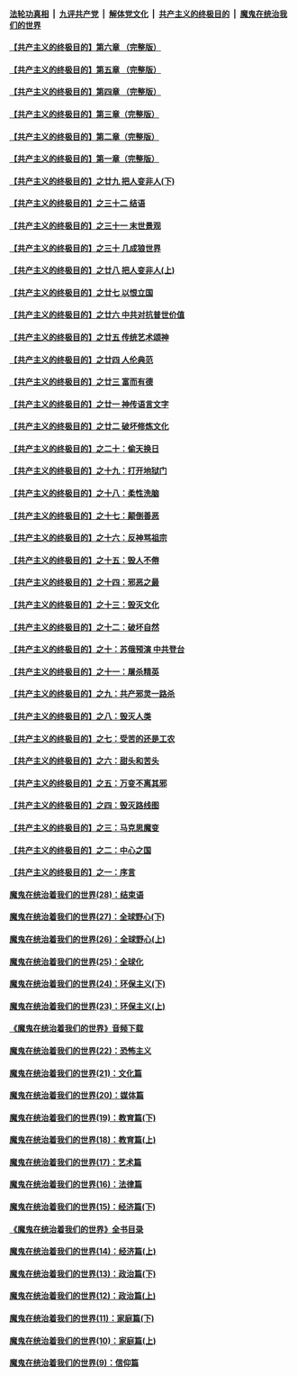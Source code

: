 

####  [法轮功真相](../../../../basic/blob/master/README.md?t=06270902) &nbsp;|&nbsp; [九评共产党](../../../../9ping.md/blob/master/README.md?t=06270902) &nbsp;|&nbsp; [解体党文化](../../../../jtdwh.md/blob/master/README.md?t=06270902)  &nbsp;|&nbsp; [共产主义的终极目的](../../../../gczydzjmd.md/blob/master/README.md?t=06270902) &nbsp;|&nbsp; [魔鬼在统治我们的世界](../../../../mgztzwmdsj.md/blob/master/README.md?t=06270902) 

#### [【共产主义的终极目的】第六章 （完整版）](../pages/nsc422/n11428913.md?t=06270902) 

#### [【共产主义的终极目的】第五章 （完整版）](../pages/nsc422/n11428912.md?t=06270902) 

#### [【共产主义的终极目的】第四章 （完整版）](../pages/nsc422/n11428907.md?t=06270902) 

#### [【共产主义的终极目的】第三章（完整版）](../pages/nsc422/n11428848.md?t=06270902) 

#### [【共产主义的终极目的】第二章（完整版）](../pages/nsc422/n11428831.md?t=06270902) 

#### [【共产主义的终极目的】第一章（完整版）](../pages/nsc422/n11417651.md?t=06270902) 

#### [【共产主义的终极目的】之廿九 把人变非人(下)](../pages/nsc422/n11344140.md?t=06270902) 

#### [【共产主义的终极目的】之三十二 结语](../pages/nsc422/n11360535.md?t=06270902) 

#### [【共产主义的终极目的】之三十一 末世景观](../pages/nsc422/n11351129.md?t=06270902) 

#### [【共产主义的终极目的】之三十 几成狼世界](../pages/nsc422/n11348280.md?t=06270902) 

#### [【共产主义的终极目的】之廿八 把人变非人(上)](../pages/nsc422/n11340492.md?t=06270902) 

#### [【共产主义的终极目的】之廿七 以恨立国](../pages/nsc422/n11336944.md?t=06270902) 

#### [【共产主义的终极目的】之廿六 中共对抗普世价值](../pages/nsc422/n11324785.md?t=06270902) 

#### [【共产主义的终极目的】之廿五 传统艺术颂神](../pages/nsc422/n11296396.md?t=06270902) 

#### [【共产主义的终极目的】之廿四 人伦典范](../pages/nsc422/n11296397.md?t=06270902) 

#### [【共产主义的终极目的】之廿三 富而有德](../pages/nsc422/n11283598.md?t=06270902) 

#### [【共产主义的终极目的】之廿一 神传语言文字](../pages/nsc422/n11263265.md?t=06270902) 

#### [【共产主义的终极目的】之廿二 破坏修炼文化](../pages/nsc422/n11245728.md?t=06270902) 

#### [【共产主义的终极目的】之二十：偷天换日](../pages/nsc422/n11238846.md?t=06270902) 

#### [【共产主义的终极目的】之十九：打开地狱门](../pages/nsc422/n11206376.md?t=06270902) 

#### [【共产主义的终极目的】之十八：柔性洗脑](../pages/nsc422/n11199994.md?t=06270902) 

#### [【共产主义的终极目的】之十七：颠倒善恶](../pages/nsc422/n11179782.md?t=06270902) 

#### [【共产主义的终极目的】之十六：反神骂祖宗](../pages/nsc422/n11166798.md?t=06270902) 

#### [【共产主义的终极目的】之十五：毁人不倦](../pages/nsc422/n11166792.md?t=06270902) 

#### [【共产主义的终极目的】之十四：邪恶之最](../pages/nsc422/n11150249.md?t=06270902) 

#### [【共产主义的终极目的】之十三：毁灭文化](../pages/nsc422/n11135227.md?t=06270902) 

#### [【共产主义的终极目的】之十二：破坏自然](../pages/nsc422/n11135214.md?t=06270902) 

#### [【共产主义的终极目的】之十：苏俄预演 中共登台](../pages/nsc422/n11118424.md?t=06270902) 

#### [【共产主义的终极目的】之十一：屠杀精英](../pages/nsc422/n11118442.md?t=06270902) 

#### [【共产主义的终极目的】之九：共产邪灵一路杀](../pages/nsc422/n11114139.md?t=06270902) 

#### [【共产主义的终极目的】之八：毁灭人类](../pages/nsc422/n11108503.md?t=06270902) 

#### [【共产主义的终极目的】之七：受苦的还是工农](../pages/nsc422/n11101809.md?t=06270902) 

#### [【共产主义的终极目的】之六：甜头和苦头](../pages/nsc422/n11096971.md?t=06270902) 

#### [【共产主义的终极目的】之五：万变不离其邪](../pages/nsc422/n11091285.md?t=06270902) 

#### [【共产主义的终极目的】之四：毁灭路线图](../pages/nsc422/n11086284.md?t=06270902) 

#### [【共产主义的终极目的】之三：马克思魔变](../pages/nsc422/n11061941.md?t=06270902) 

#### [【共产主义的终极目的】之二：中心之国](../pages/nsc422/n11047728.md?t=06270902) 

#### [【共产主义的终极目的】之一：序言](../pages/nsc422/n11086077.md?t=06270902) 

#### [魔鬼在统治着我们的世界(28)：结束语](../pages/nsc422/n10936246.md?t=06270902) 

#### [魔鬼在统治着我们的世界(27)：全球野心(下)](../pages/nsc422/n10928319.md?t=06270902) 

#### [魔鬼在统治着我们的世界(26)：全球野心(上)](../pages/nsc422/n10900318.md?t=06270902) 

#### [魔鬼在统治着我们的世界(25)：全球化](../pages/nsc422/n10788205.md?t=06270902) 

#### [魔鬼在统治着我们的世界(24)：环保主义(下)](../pages/nsc422/n10695307.md?t=06270902) 

#### [魔鬼在统治着我们的世界(23)：环保主义(上)](../pages/nsc422/n10688613.md?t=06270902) 

#### [《魔鬼在统治着我们的世界》音频下载](../pages/nsc422/n10635553.md?t=06270902) 

#### [魔鬼在统治着我们的世界(22)：恐怖主义](../pages/nsc422/n10614727.md?t=06270902) 

#### [魔鬼在统治着我们的世界(21)：文化篇](../pages/nsc422/n10597706.md?t=06270902) 

#### [魔鬼在统治着我们的世界(20)：媒体篇](../pages/nsc422/n10586579.md?t=06270902) 

#### [魔鬼在统治着我们的世界(19)：教育篇(下)](../pages/nsc422/n10564808.md?t=06270902) 

#### [魔鬼在统治着我们的世界(18)：教育篇(上)](../pages/nsc422/n10526970.md?t=06270902) 

#### [魔鬼在统治着我们的世界(17)：艺术篇](../pages/nsc422/n10499093.md?t=06270902) 

#### [魔鬼在统治着我们的世界(16)：法律篇](../pages/nsc422/n10485969.md?t=06270902) 

#### [魔鬼在统治着我们的世界(15)：经济篇(下)](../pages/nsc422/n10469975.md?t=06270902) 

#### [《魔鬼在统治着我们的世界》全书目录](../pages/nsc422/n10464261.md?t=06270902) 

#### [魔鬼在统治着我们的世界(14)：经济篇(上)](../pages/nsc422/n10457370.md?t=06270902) 

#### [魔鬼在统治着我们的世界(13)：政治篇(下)](../pages/nsc422/n10448270.md?t=06270902) 

#### [魔鬼在统治着我们的世界(12)：政治篇(上)](../pages/nsc422/n10444576.md?t=06270902) 

#### [魔鬼在统治着我们的世界(11)：家庭篇(下)](../pages/nsc422/n10440961.md?t=06270902) 

#### [魔鬼在统治着我们的世界(10)：家庭篇(上)](../pages/nsc422/n10435448.md?t=06270902) 

#### [魔鬼在统治着我们的世界(9)：信仰篇](../pages/nsc422/n10432159.md?t=06270902) 

